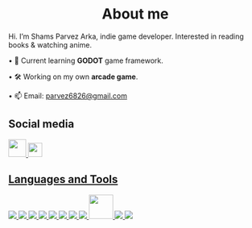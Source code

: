<h1 align="center">
    <b>About me</b>
</h1>

Hi. I’m Shams Parvez Arka, indie game developer. Interested in reading books & watching anime.

• 🌱 Current learning **GODOT** game framework.

• 🛠️ Working on my own **arcade game**.

• 📫 Email: parvez6826@gmail.com

## **Social media**

<a href='https://www.facebook.com/profile.php?id=100088118585757'> <img style = "width: 35px;" src="https://img.icons8.com/color/48/null/facebook-new.png"/>
<a href='https://www.facebook.com/profile.php?id=100088118585757'> <img style = "width: 28px;" src="https://img.icons8.com/external-tal-revivo-color-tal-revivo/24/null/external-hackerrank-is-a-technology-company-that-focuses-on-competitive-programming-logo-color-tal-revivo.png"/>

## **Languages and Tools**

<span><img src="https://img.icons8.com/color/50/000000/c-programming.png"/></span>
<span><img src="https://img.icons8.com/external-tal-revivo-color-tal-revivo/48/null/external-lua-is-a-lightweight-multi-paradigm-programming-language-logo-color-tal-revivo.png"/></span>
<span><img src="https://img.icons8.com/plasticine/57/000000/bash.png"/></span>
<span><img src="https://img.icons8.com/color/50/000000/python--v1.png"/></span>
<span><img src="https://img.icons8.com/color/48/null/javascript--v1.png"/></span>
<span><img src="https://img.icons8.com/color/50/000000/html-5--v1.png"></span>
<span><img src="https://img.icons8.com/color/50/000000/css3.png"></span>
<span><img src="https://img.icons8.com/color/48/null/linux--v1.png"/></span>
<span><img style="width:48px" src="https://user-images.githubusercontent.com/38325426/227852790-f30c9afb-b2bc-4a9a-b125-5a24a8fc2b52.svg"/></span>
<span><img src="https://img.icons8.com/fluency/48/null/gimp.png"/></span>
<span><img src="https://img.icons8.com/fluency/48/null/blender-3d.png"/></span>
